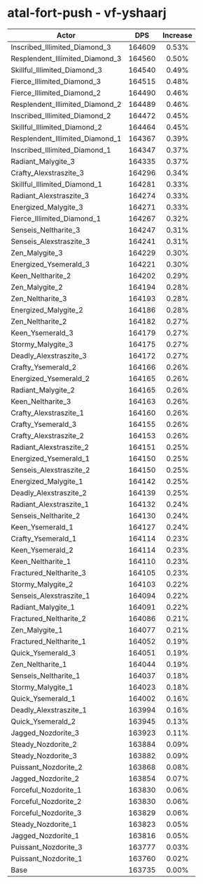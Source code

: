 # atal-fort-push - vf-yshaarj
| Actor | DPS | Increase |
|---|:---:|:---:|
|Inscribed_Illimited_Diamond_3|164609|0.53%|
|Resplendent_Illimited_Diamond_3|164560|0.50%|
|Skillful_Illimited_Diamond_3|164540|0.49%|
|Fierce_Illimited_Diamond_3|164515|0.48%|
|Fierce_Illimited_Diamond_2|164490|0.46%|
|Resplendent_Illimited_Diamond_2|164489|0.46%|
|Inscribed_Illimited_Diamond_2|164472|0.45%|
|Skillful_Illimited_Diamond_2|164464|0.45%|
|Resplendent_Illimited_Diamond_1|164367|0.39%|
|Inscribed_Illimited_Diamond_1|164347|0.37%|
|Radiant_Malygite_3|164335|0.37%|
|Crafty_Alexstraszite_3|164296|0.34%|
|Skillful_Illimited_Diamond_1|164281|0.33%|
|Radiant_Alexstraszite_3|164274|0.33%|
|Energized_Malygite_3|164271|0.33%|
|Fierce_Illimited_Diamond_1|164267|0.32%|
|Senseis_Neltharite_3|164247|0.31%|
|Senseis_Alexstraszite_3|164241|0.31%|
|Zen_Malygite_3|164229|0.30%|
|Energized_Ysemerald_3|164221|0.30%|
|Keen_Neltharite_2|164202|0.29%|
|Zen_Malygite_2|164194|0.28%|
|Zen_Neltharite_3|164193|0.28%|
|Energized_Malygite_2|164186|0.28%|
|Zen_Neltharite_2|164182|0.27%|
|Keen_Ysemerald_3|164179|0.27%|
|Stormy_Malygite_3|164175|0.27%|
|Deadly_Alexstraszite_3|164172|0.27%|
|Crafty_Ysemerald_2|164166|0.26%|
|Energized_Ysemerald_2|164165|0.26%|
|Radiant_Malygite_2|164165|0.26%|
|Keen_Neltharite_3|164163|0.26%|
|Crafty_Alexstraszite_1|164160|0.26%|
|Crafty_Ysemerald_3|164155|0.26%|
|Crafty_Alexstraszite_2|164153|0.26%|
|Radiant_Alexstraszite_2|164151|0.25%|
|Energized_Ysemerald_1|164150|0.25%|
|Senseis_Alexstraszite_2|164150|0.25%|
|Energized_Malygite_1|164142|0.25%|
|Deadly_Alexstraszite_2|164139|0.25%|
|Radiant_Alexstraszite_1|164132|0.24%|
|Senseis_Neltharite_2|164130|0.24%|
|Keen_Ysemerald_1|164127|0.24%|
|Crafty_Ysemerald_1|164114|0.23%|
|Keen_Ysemerald_2|164114|0.23%|
|Keen_Neltharite_1|164110|0.23%|
|Fractured_Neltharite_3|164105|0.23%|
|Stormy_Malygite_2|164103|0.22%|
|Senseis_Alexstraszite_1|164094|0.22%|
|Radiant_Malygite_1|164091|0.22%|
|Fractured_Neltharite_2|164086|0.21%|
|Zen_Malygite_1|164077|0.21%|
|Fractured_Neltharite_1|164052|0.19%|
|Quick_Ysemerald_3|164051|0.19%|
|Zen_Neltharite_1|164044|0.19%|
|Senseis_Neltharite_1|164037|0.18%|
|Stormy_Malygite_1|164023|0.18%|
|Quick_Ysemerald_1|164002|0.16%|
|Deadly_Alexstraszite_1|163994|0.16%|
|Quick_Ysemerald_2|163945|0.13%|
|Jagged_Nozdorite_3|163923|0.11%|
|Steady_Nozdorite_2|163884|0.09%|
|Steady_Nozdorite_3|163882|0.09%|
|Puissant_Nozdorite_2|163868|0.08%|
|Jagged_Nozdorite_2|163854|0.07%|
|Forceful_Nozdorite_1|163830|0.06%|
|Forceful_Nozdorite_2|163830|0.06%|
|Forceful_Nozdorite_3|163829|0.06%|
|Steady_Nozdorite_1|163823|0.05%|
|Jagged_Nozdorite_1|163816|0.05%|
|Puissant_Nozdorite_3|163777|0.03%|
|Puissant_Nozdorite_1|163760|0.02%|
|Base|163735|0.00%|
